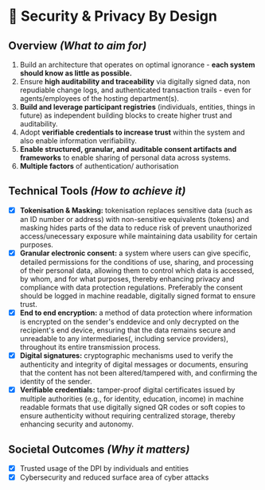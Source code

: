# 🔐 Security & Privacy By Design

## Overview _(What to aim for)_

1. Build an architecture that operates on optimal ignorance - **each system should know as little as possible.**
2. Ensure **high auditability and traceability** via digitally signed data, non repudiable change logs, and authenticated transaction trails - even for agents/employees of the hosting department(s).
3. **Build and leverage participant registries** (individuals, entities, things in future) as independent building blocks to create higher trust and auditability.
4. Adopt **verifiable credentials to increase trust** within the system and also enable information verifiability.
5. **Enable structured, granular, and auditable consent artifacts and frameworks** to enable sharing of personal data across systems.
6. **Multiple factors** of authentication/ authorisation&#x20;

## Technical Tools _(How to achieve it)_

* [x] **Tokenisation & Masking:** tokenisation replaces sensitive data (such as an ID number or address) with non-sensitive equivalents (tokens) and masking hides parts of the data to reduce risk of prevent unauthorized access/unecessary exposure while maintaining data usability for certain purposes.
* [x] **Granular electronic consent:** a system where users can give specific, detailed permissions for the conditions of use, sharing, and processing of their personal data, allowing them to control which data is accessed, by whom, and for what purposes, thereby enhancing privacy and compliance with data protection regulations. Preferably the consent should be logged in machine readable, digitally signed format to ensure trust.
* [x] **End to end encryption:** a method of data protection where information is encrypted on the sender's enddevice and only decrypted on the recipient's end device, ensuring that the data remains secure and unreadable to any intermediaries(, including service providers), throughout its entire transmission process.
* [x] **Digital signatures:** cryptographic mechanisms used to verify the authenticity and integrity of digital messages or documents, ensuring that the content has not been altered/tampered with, and confirming the identity of the sender.
* [x] **Verifiable credentials:** tamper-proof digital certificates issued by multiple authorities (e.g., for identity, education, income) in machine readable formats that use digitally signed QR codes or soft copies to ensure authenticity without requiring centralized storage, thereby enhancing security and autonomy.

## Societal Outcomes _(Why it matters)_

* [x] Trusted usage of the DPI by individuals and entities
* [x] Cybersecurity and reduced surface area of cyber attacks
